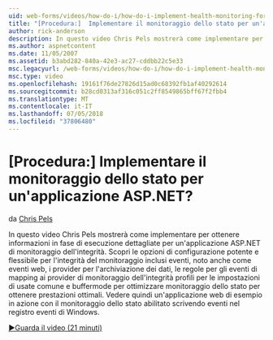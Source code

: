 ```yaml
---
uid: web-forms/videos/how-do-i/how-do-i-implement-health-monitoring-for-an-aspnet-application
title: "[Procedura:]  Implementare il monitoraggio dello stato per un'applicazione ASP.NET? | Microsoft Docs"
author: rick-anderson
description: In questo video Chris Pels mostrerà come implementare per ottenere informazioni in fase di esecuzione dettagliate per un'applicazione ASP.NET di monitoraggio dell'integrità. Scopri le potenti e...
ms.author: aspnetcontent
ms.date: 11/05/2007
ms.assetid: b3abd282-840a-42e3-ac27-cddbb22c5e33
msc.legacyurl: /web-forms/videos/how-do-i/how-do-i-implement-health-monitoring-for-an-aspnet-application
msc.type: video
ms.openlocfilehash: 19161f76de27826d15ad0c68392fb1af40292614
ms.sourcegitcommit: b28cd0313af316c051c2ff8549865bff67f2fbb4
ms.translationtype: MT
ms.contentlocale: it-IT
ms.lasthandoff: 07/05/2018
ms.locfileid: "37806480"
---
```

<a name="how-do-i--implement-health-monitoring-for-an-aspnet-application"></a>[Procedura:]  Implementare il monitoraggio dello stato per un'applicazione ASP.NET?
====================
da [Chris Pels](https://twitter.com/chrispels)

In questo video Chris Pels mostrerà come implementare per ottenere informazioni in fase di esecuzione dettagliate per un'applicazione ASP.NET di monitoraggio dell'integrità. Scopri le opzioni di configurazione potente e flessibile per l'integrità del monitoraggio inclusi eventi, noto anche come eventi web, i provider per l'archiviazione dei dati, le regole per gli eventi di mapping ai provider di monitoraggio dell'integrità profili per le impostazioni di usate comune e buffermode per ottimizzare monitoraggio dello stato per ottenere prestazioni ottimali. Vedere quindi un'applicazione web di esempio in azione con il monitoraggio dello stato abilitato scrivendo eventi nel registro eventi di Windows.

[&#9654;Guarda il video (21 minuti)](https://channel9.msdn.com/Blogs/ASP-NET-Site-Videos/how-do-i-implement-health-monitoring-for-an-aspnet-application)
